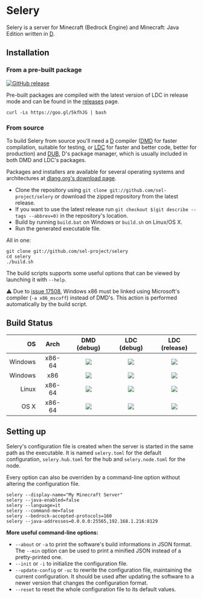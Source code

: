 Selery
======

Selery is a server for Minecraft (Bedrock Engine) and Minecraft: Java Edition written in [D](https://dlang.org).

## Installation

### From a pre-built package

[![GitHub release](https://img.shields.io/github/release/sel-project/selery.svg)](https://github.com/sel-project/selery/releases)

Pre-built packages are compiled with the latest version of LDC in release mode and can be found in the [releases](https://github.com/sel-project/selery/releases) page.

```
curl -Ls https://goo.gl/5kfhJG | bash
```

### From source

To build Selery from source you'll need a [D](https://dlang.org) compiler ([DMD](https://wiki.dlang.org/DMD) for faster compilation, suitable for testing, or
[LDC](https://wiki.dlang.org/LDC) for faster and better code, better for production) and [DUB](https://code.dlang.org/getting_started), D's package manager,
which is usually included in both DMD and LDC's packages.

Packages and installers are available for several operating systems and architectures at [dlang.org's download page](https://dlang.org/download.html).

- Clone the repository using `git clone git://github.com/sel-project/selery` or download the zipped repository from the latest release.
- If you want to use the latest release run `git checkout $(git describe --tags --abbrev=0)` in the repository's location.
- Build by running `build.bat` on Windows or `build.sh` on Linux/OS X.
- Run the generated executable file.

All in one:
```
git clone git://github.com/sel-project/selery
cd selery
./build.sh
```

The build scripts supports some useful options that can be viewed by launching it with `--help`.

:warning: Due to [issue 17508](https://issues.dlang.org/show_bug.cgi?id=17508), Windows x86 must be linked using Microsoft's compiler (`-a x86_mscoff`) instead of DMD's. This action is performed automatically by the build script.

## Build Status

| OS      | Arch   | DMD (debug)                      | LDC (debug)                      | LDC (release)                      |
|--------:|:------:|:--------------------------------:|:--------------------------------:|:----------------------------------:|
| Windows | x86-64 | [![][win64-dmd-debug]][appveyor] | [![][win64-ldc-debug]][appveyor] | [![][win64-ldc-release]][appveyor] |
| Windows | x86    | [![][win86-dmd-debug]][appveyor] | [![][win86-ldc-debug]][appveyor] | [![][win86-ldc-release]][appveyor] |
| Linux   | x86-64 | [![][lin64-dmd-debug]][travis]   | [![][lin64-ldc-debug]][travis]   | [![][lin64-ldc-release]][travis]   |
| OS X    | x86-64 | [![][osx64-dmd-debug]][travis]   | [![][osx64-ldc-debug]][travis]   | [![][osx64-ldc-release]][travis]   |

## Setting up

Selery's configuration file is created when the server is started in the same path as the executable.
It is named `selery.toml` for the default configuration, `selery.hub.toml` for the hub and `selery.node.toml` for the node.

Every option can also be overriden by a command-line option without altering the configuration file.
```
selery --display-name="My Minecraft Server"
selery --java-enabled=false
selery --language=it
selery --command-me=false
selery --bedrock-accepted-protocols=160
selery --java-addresses=0.0.0.0:25565,192.168.1.216:8129
```

**More useful command-line options:**

- `--about` or `-a` to print the software's build informations in JSON format. The `--min` option can be used to print a minified JSON instead of a pretty-printed one.
- `--init` or `-i` to initialize the configuration file.
- `--update-config` or `-uc` to rewrite the configuration file, maintaining the current configuration. It should be used after updating the software to a newer version that changes the configuration format.
- `--reset` to reset the whole configuration file to its default values.

[appveyor]: https://ci.appveyor.com/project/Kripth/selery
[travis]: https://travis-ci.org/sel-project/selery
[win64-dmd-debug]: https://sel-bot.github.io/status/sel-project/selery/windows_x64_dmd_debug.svg
[win64-ldc-debug]: https://sel-bot.github.io/status/sel-project/selery/windows_x64_ldc2_debug.svg
[win64-ldc-release]: https://sel-bot.github.io/status/sel-project/selery/windows_x64_ldc2_release.svg
[win86-dmd-debug]: https://sel-bot.github.io/status/sel-project/selery/windows_x86_dmd_debug.svg
[win86-dmd-debug]: https://sel-bot.github.io/status/sel-project/selery/windows_x86_dmd_debug.svg
[win86-ldc-debug]: https://sel-bot.github.io/status/sel-project/selery/windows_x86_ldc2_debug.svg
[win86-ldc-release]: https://sel-bot.github.io/status/sel-project/selery/windows_x86_ldc2_release.svg
[lin64-dmd-debug]: https://sel-bot.github.io/status/sel-project/selery/linux_x86-64_dmd_debug.svg
[lin64-ldc-debug]: https://sel-bot.github.io/status/sel-project/selery/linux_x86-64_ldc2_debug.svg
[lin64-ldc-release]: https://sel-bot.github.io/status/sel-project/selery/linux_x86-64_ldc2_release.svg
[lin86-dmd-debug]: https://sel-bot.github.io/status/sel-project/selery/linux_x86_dmd_debug.svg
[lin86-ldc-debug]: https://sel-bot.github.io/status/sel-project/selery/linux_x86_ldc2_debug.svg
[lin86-ldc-release]: https://sel-bot.github.io/status/sel-project/selery/linux_x86_ldc2_release.svg
[osx64-dmd-debug]: https://sel-bot.github.io/status/sel-project/selery/osx_x86-64_dmd_debug.svg
[osx64-ldc-debug]: https://sel-bot.github.io/status/sel-project/selery/osx_x86-64_ldc2_debug.svg
[osx64-ldc-release]: https://sel-bot.github.io/status/sel-project/selery/osx_x86-64_ldc2_release.svg
